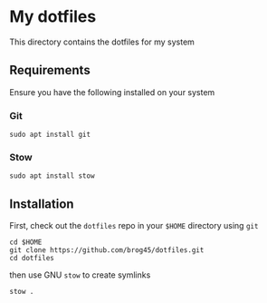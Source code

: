 # My dotfiles

This directory contains the dotfiles for my system

## Requirements

Ensure you have the following installed on your system

### Git

```
sudo apt install git
```

### Stow

```
sudo apt install stow
```

## Installation

First, check out the `dotfiles` repo in your `$HOME` directory using `git`

```
cd $HOME
git clone https://github.com/brog45/dotfiles.git
cd dotfiles
```

then use GNU `stow` to create symlinks

```
stow .
```